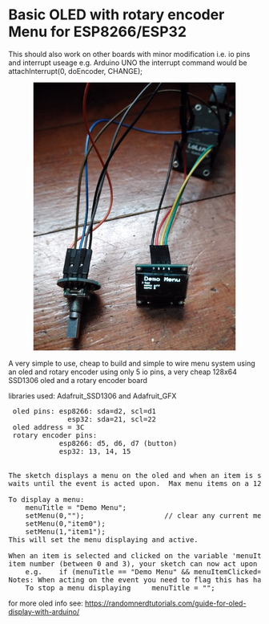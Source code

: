 <h1>Basic OLED with rotary encoder Menu for ESP8266/ESP32</h1>
This should also work on other boards with minor modification   i.e. io pins and interrupt useage
e.g. Arduino UNO the interrupt command would be      attachInterrupt(0, doEncoder, CHANGE);
<p align="center"><img src="/images/menu.jpg" width="80%"/></p>

A very simple to use, cheap to build and simple to wire menu system using an oled and rotary encoder
using only 5 io pins, a very cheap 128x64 SSD1306 oled and a rotary encoder board


libraries used: Adafruit_SSD1306 and Adafruit_GFX


<pre>
 oled pins: esp8266: sda=d2, scl=d1    
              esp32: sda=21, scl=22
 oled address = 3C 
 rotary encoder pins: 
            esp8266: d5, d6, d7 (button)
            esp32: 13, 14, 15
            

The sketch displays a menu on the oled and when an item is selected it sets a flag and 
waits until the event is acted upon.  Max menu items on a 128x64 oled is four.

To display a menu:
    menuTitle = "Demo Menu";   
    setMenu(0,"");                   // clear any current menu items
    setMenu(0,"item0");
    setMenu(1,"item1");
This will set the menu displaying and active.

When an item is selected and clicked on the variable 'menuItemClicked' is set to the menu 
item number (between 0 and 3), your sketch can now act upon this event   
    e.g.    if (menuTitle == "Demo Menu" && menuItemClicked==0) {
Notes: When acting on the event you need to flag this has happened with: menuItemClicked=100;
    To stop a menu displaying     menuTitle = "";
</pre>

for more oled info see: https://randomnerdtutorials.com/guide-for-oled-display-with-arduino/

